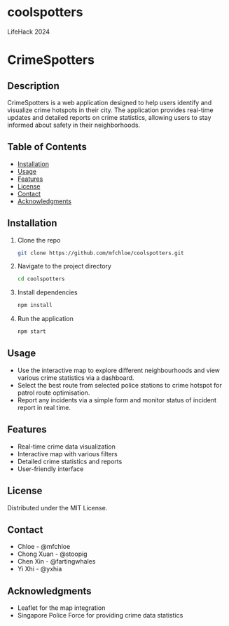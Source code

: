 # coolspotters
LifeHack 2024

# CrimeSpotters

## Description
CrimeSpotters is a web application designed to help users identify and visualize crime hotspots in their city. The application provides real-time updates and detailed reports on crime statistics, allowing users to stay informed about safety in their neighborhoods.

## Table of Contents
- [Installation](#installation)
- [Usage](#usage)
- [Features](#features)
- [License](#license)
- [Contact](#contact)
- [Acknowledgments](#acknowledgments)

## Installation
1. Clone the repo
   ```sh
   git clone https://github.com/mfchloe/coolspotters.git

2. Navigate to the project directory
   ```sh
   cd coolspotters

4. Install dependencies
   ```sh
   npm install

6. Run the application
   ```sh
   npm start

## Usage
- Use the interactive map to explore different neighbourhoods and view various crime statistics via a dashboard.
- Select the best route from selected police stations to crime hotspot for patrol route optimisation.
- Report any incidents via a simple form and monitor status of incident report in real time.

## Features
- Real-time crime data visualization
- Interactive map with various filters
- Detailed crime statistics and reports
- User-friendly interface

## License
Distributed under the MIT License. 

## Contact
- Chloe - @mfchloe
- Chong Xuan - @stoopig
- Chen Xin - @fartingwhales
- Yi Xhi - @yxhia

## Acknowledgments
- Leaflet for the map integration
- Singapore Police Force for providing crime data statistics

